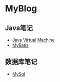 # MyBlog

## Java笔记

- [Java Virtual Machine](https://github.com/ZQ0815/MyBlog/tree/master/Java%20Virtual%20Machine/Java虚拟机内存结构.md)
- [MyBatis](https://github.com/ZQ0815/MyBlog/tree/master/MyBatis/MyBatis.md)

## 数据库笔记
- [MySql](https://github.com/ZQ0815/MyBlog/tree/master/MySql/Mysql.md)